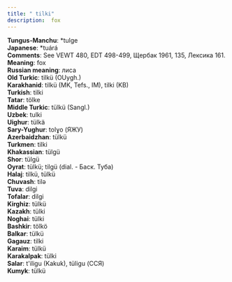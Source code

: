 ```yaml
---
title: " tilki"
description:  fox
---
```


<strong>Tungus-Manchu</strong>:  *tulge<br>
<strong>Japanese</strong>:  *tuárá<br>
<strong>Comments</strong>:  See VEWT 480, EDT 498-499, Щербак 1961, 135, Лексика 161.<br>
<strong>Meaning</strong>:  fox<br>
<strong>Russian meaning</strong>:  лиса<br>
<strong>Old Turkic</strong>:  tilkü (OUygh.)<br>
<strong>Karakhanid</strong>:  tilkü (MK, Tefs., IM), tilki (KB)<br>
<strong>Turkish</strong>:  tilki<br>
<strong>Tatar</strong>:  tölke<br>
<strong>Middle Turkic</strong>:  tülkü (Sangl.)<br>
<strong>Uzbek</strong>:  tulki<br>
<strong>Uighur</strong>:  tülkä<br>
<strong>Sary-Yughur</strong>:  tolɣo (ЯЖУ)<br>
<strong>Azerbaidzhan</strong>:  tülkü<br>
<strong>Turkmen</strong>:  tilki<br>
<strong>Khakassian</strong>:  tülgü<br>
<strong>Shor</strong>:  tülgü<br>
<strong>Oyrat</strong>:  tülkü; tilgü (dial. - Баск. Туба)<br>
<strong>Halaj</strong>:  tilkü, tülkü<br>
<strong>Chuvash</strong>:  tilǝ<br>
<strong>Tuva</strong>:  dilgi<br>
<strong>Tofalar</strong>:  dilgi<br>
<strong>Kirghiz</strong>:  tülkü<br>
<strong>Kazakh</strong>:  tülki<br>
<strong>Noghai</strong>:  tülki<br>
<strong>Bashkir</strong>:  tölkö<br>
<strong>Balkar</strong>:  tülkü<br>
<strong>Gagauz</strong>:  tilki<br>
<strong>Karaim</strong>:  tülkü<br>
<strong>Karakalpak</strong>:  tülki<br>
<strong>Salar</strong>:  t'iligu (Kakuk), tüligu (ССЯ)<br>
<strong>Kumyk</strong>:  tülkü<br>


